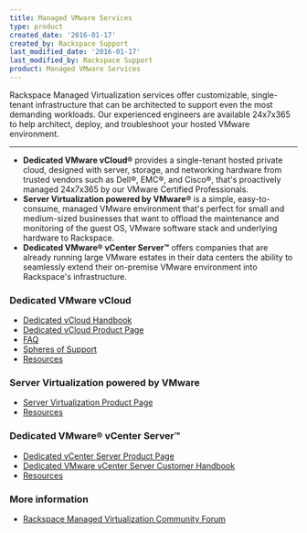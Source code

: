 ```yaml
---
title: Managed VMware Services
type: product
created_date: '2016-01-17'
created_by: Rackspace Support
last_modified_date: '2016-01-17'
last_modified_by: Rackspace Support
product: Managed VMware Services
---
```


<p class="lead" markdown="1">Rackspace Managed Virtualization services offer customizable, single-tenant infrastructure that can be architected to support even the most demanding workloads. Our experienced engineers are available 24x7x365 to help architect, deploy, and troubleshoot your hosted VMware environment.</p>

<hr />

- **Dedicated VMware vCloud&reg;** provides a single-tenant hosted private cloud, designed with server, storage, and networking hardware from trusted vendors such as Dell&reg;, EMC&reg;, and Cisco&reg;, that's proactively managed 24x7x365 by our VMware Certified Professionals.
- **Server Virtualization powered by VMware&reg;** is a simple, easy-to-consume, managed VMware environment that's perfect for small and medium-sized businesses that want to offload the maintenance and monitoring of the guest OS, VMware software stack and underlying hardware to Rackspace.
- **Dedicated VMware&reg; vCenter Server&trade;** offers companies that are already running large VMware estates in their data centers the ability to seamlessly extend their on-premise VMware environment into Rackspace's infrastructure.

###  Dedicated VMware vCloud

- [Dedicated vCloud Handbook](http://docs.rackspace.com/vcloud/api/v1/bk-dedicated-vcloud-handbook/content/vcloud-common-front.html)
- [Dedicated vCloud Product Page](http://www.rackspace.com/managed-virtualization/vmware-vcloud)
- [FAQ](/how-to/dedicated-vmware-vcloud-faq)
- [Spheres of Support](/how-to/dedicated-vmware-vcloud-support-coverage)
- [Resources](http://www.rackspace.com/managed-virtualization/vmware-vcloud/resources/)

###  Server Virtualization powered by VMware

- [Server Virtualization Product Page](http://www.rackspace.com/managed-virtualization/server-virtualization/)
- [Resources](http://www.rackspace.com/managed-virtualization/server-virtualization/resources/)

###  Dedicated VMware&reg; vCenter Server&trade;

- [Dedicated vCenter Server Product Page](http://www.rackspace.com/managed-virtualization/dedicated-vcenter/)
- [Dedicated VMware vCenter Server Customer Handbook](http://docs.rackspace.com/vcenter/api/v1/bk-dedicated-vcenter-handbook/content/vcloud-common-front.html)
- [Resources](http://www.rackspace.com/managed-virtualization/resources/)

###  More information

- [Rackspace Managed Virtualization Community Forum](https://community.rackspace.com/products/f/52)

